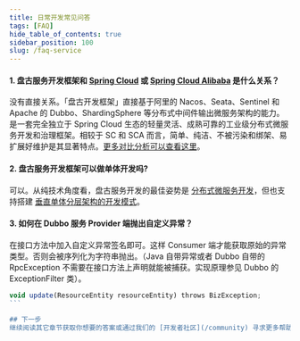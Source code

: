 ```yaml
---
title: 日常开发常见问答
tags: [FAQ]
hide_table_of_contents: true
sidebar_position: 100
slug: /faq-service
---
```

<head>
  <title>常见问答 | 盘古 Admin</title>
</head>

#### 1. 盘古服务开发框架和 [Spring Cloud](https://spring.io/projects/spring-cloud) 或 [Spring Cloud Alibaba](https://spring.io/projects/spring-cloud-alibaba) 是什么关系？ 

没有直接关系。「盘古开发框架」直接基于阿里的 Nacos、Seata、Sentinel 和 Apache 的 Dubbo、ShardingSphere 等分布式中间件输出微服务架构的能力。是一套完全独立于 Spring Cloud 生态的轻量灵活、成熟可靠的工业级分布式微服务开发和治理框架。相较于 SC 和 SCA 而言，简单、纯洁、不被污染和绑架、易扩展好维护是其显著特点。[更多对比分析可以查看这里](/intro#核心价值链)。

#### 2. 盘古服务开发框架可以做单体开发吗?

可以。从纯技术角度看，盘古服务开发的最佳姿势是 [分布式微服务开发](/docs/quick-start/how-to-make-microservice-architecture-app)，但也支持搭建 [垂直单体分层架构的开发模式](/docs/quick-start/how-to-make-monomer-architecture-app)。

#### 3. 如何在 Dubbo 服务 Provider 端抛出自定义异常？

在接口方法中加入自定义异常签名即可。这样 Consumer 端才能获取原始的异常类型。否则会被序列化为字符串抛出。（Java 自带异常或者 Dubbo 自带的 RpcException 不需要在接口方法上声明就能被捕获。实现原理参见 Dubbo 的 ExceptionFilter 类）。

````jsx
void update(ResourceEntity resourceEntity) throws BizException;
```

## 下一步
继续阅读其它章节获取你想要的答案或通过我们的 [开发者社区](/community) 寻求更多帮助。